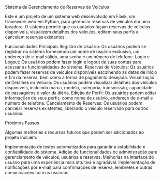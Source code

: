 Sistema de Gerenciamento de Reservas de Veículos

Este é um projeto de um sistema web desenvolvido em Flask, um framework web em Python, para gerenciar reservas de veículos em uma locadora. O sistema permite que os usuários façam reservas de veículos disponíveis, visualizem detalhes dos veículos, editem seus perfis e cancelem reservas existentes.

Funcionalidades Principais
Registro de Usuário: Os usuários podem se registrar no sistema fornecendo um nome de usuário exclusivo, um endereço de e-mail válido, uma senha e um número de telefone.
Login e Logout: Os usuários podem fazer login e logout de suas contas para acessar as funcionalidades do sistema.
Reservas de Veículos: Os usuários podem fazer reservas de veículos disponíveis escolhendo as datas de início e fim da reserva, bem como a forma de pagamento desejada.
Visualização de Detalhes do Veículo: Os usuários podem visualizar detalhes dos veículos disponíveis, incluindo marca, modelo, categoria, transmissão, capacidade de passageiros e valor da diária.
Edição de Perfil: Os usuários podem editar informações de seus perfis, como nome de usuário, endereço de e-mail e número de telefone.
Cancelamento de Reservas: Os usuários podem cancelar reservas existentes, liberando o veículo reservado para outros usuários.


Próximos Passos

Algumas melhorias e recursos futuros que podem ser adicionados ao projeto incluem:

Implementação de testes automatizados para garantir a estabilidade e confiabilidade do sistema.
Adição de funcionalidades de administração para gerenciamento de veículos, usuários e reservas.
Melhorias na interface do usuário para uma experiência mais intuitiva e agradável.
Implementação de notificações por e-mail para confirmações de reserva, lembretes e outras comunicações com os usuários.
